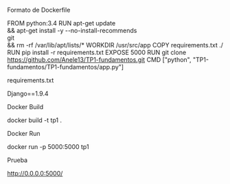 Formato de Dockerfile

FROM python:3.4
RUN apt-get update \
    && apt-get install -y --no-install-recommends \
       git\
    && rm -rf /var/lib/apt/lists/*
WORKDIR /usr/src/app
COPY requirements.txt ./
RUN pip install -r requirements.txt
EXPOSE 5000
RUN git clone https://github.com/Anele13/TP1-fundamentos.git
CMD ["python", "TP1-fundamentos/TP1-fundamentos/app.py"]

requirements.txt

Django==1.9.4

Docker Build

docker build  -t tp1 . 

Docker Run

docker run -p 5000:5000 tp1

Prueba

http://0.0.0.0:5000/
